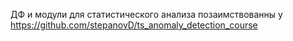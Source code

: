 ДФ и модули для статистического анализа позаимствованны у https://github.com/stepanovD/ts_anomaly_detection_course
